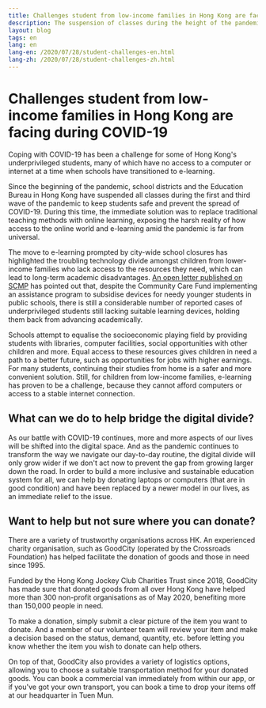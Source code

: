 ```yaml
---
title: Challenges student from low-income families in Hong Kong are facing during COVID-19
description: The suspension of classes during the height of the pandemic was difficult for all students. But how did it affect children from underprivileged families?
layout: blog
tags: en
lang: en
lang-en: /2020/07/28/student-challenges-en.html
lang-zh: /2020/07/28/student-challenges-zh.html
---
```


# Challenges student from low-income families in Hong Kong are facing during COVID-19

Coping with COVID-19 has been a challenge for some of Hong Kong's underprivileged students, many of which have no access to a computer or internet at a time when schools have transitioned to e-learning.

Since the beginning of the pandemic, school districts and the Education Bureau in Hong Kong have suspended all classes during the first and third wave of the pandemic to keep students safe and prevent the spread of COVID-19. During this time, the immediate solution was to replace traditional teaching methods with online learning, exposing the harsh reality of how access to the online world and e-learning amid the pandemic is far from universal.  

The move to e-learning prompted by city-wide school closures has highlighted the troubling technology divide amongst children from lower-income families who lack access to the resources they need, which can lead to long-term academic disadvantages. [An open letter published on SCMP](https://www.scmp.com/comment/letters/article/3099949/covid-19-warning-hong-kong-schools-digital-divide) has pointed out that, despite the Community Care Fund implementing an assistance program to subsidise devices for needy younger students in public schools, there is still a considerable number of reported cases of underprivileged students still lacking suitable learning devices, holding them back from advancing academically. 

Schools attempt to equalise the socioeconomic playing field by providing students with libraries, computer facilities, social opportunities with other children and more. Equal access to these resources gives children in need a path to a better future, such as opportunities for jobs with higher earnings. For many students, continuing their studies from home is a safer and more convenient solution. Still, for children from low-income families, e-learning has proven to be a challenge, because they cannot afford computers or access to a stable internet connection.

## What can we do to help bridge the digital divide? 

As our battle with COVID-19 continues, more and more aspects of our lives will be shifted into the digital space. And as the pandemic continues to transform the way we navigate our day-to-day routine, the digital divide will only grow wider if we don't act now to prevent the gap from growing larger down the road. In order to build a more inclusive and sustainable education system for all, we can help by donating laptops or computers (that are in good condition) and have been replaced by a newer model in our lives, as an immediate relief to the issue. 

## Want to help but not sure where you can donate? 

There are a variety of trustworthy organisations across HK. An experienced charity organisation, such as GoodCity (operated by the Crossroads Foundation) has helped facilitate the donation of goods and those in need since 1995. 

Funded by the Hong Kong Jockey Club Charities Trust since 2018, GoodCity has made sure that donated goods from all over Hong Kong have helped more than 300 non-profit organisations as of May 2020, benefiting more than 150,000 people in need. 

To make a donation, simply submit a clear picture of the item you want to donate. And a member of our volunteer team will review your item and make a decision based on the status, demand, quantity, etc. before letting you know whether the item you wish to donate can help others. 

On top of that, GoodCity also provides a variety of logistics options, allowing you to choose a suitable transportation method for your donated goods. You can book a commercial van immediately from within our app, or if you've got your own transport, you can book a time to drop your items off at our headquarter in Tuen Mun.
